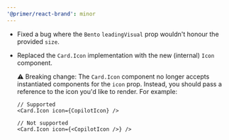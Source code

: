 ```yaml
---
'@primer/react-brand': minor
---
```


- Fixed a bug where the `Bento` `leadingVisual` prop wouldn't honour the provided `size`.
- Replaced the `Card.Icon` implementation with the new (internal) `Icon` component.

  ⚠️ Breaking change: The `Card.Icon` component no longer accepts instantiated components for the `icon` prop. Instead, you should pass a reference to the icon you'd like to render. For example:

  ```tsx
  // Supported
  <Card.Icon icon={CopilotIcon} />

  // Not supported
  <Card.Icon icon={<CopilotIcon />} />
  ```
